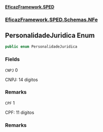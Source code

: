#### [EficazFramework.SPED](EficazFrameworkSPED.md 'EficazFramework SPED')
### [EficazFramework.SPED.Schemas.NFe](EficazFramework.SPED.Schemas.NFe.md 'EficazFramework.SPED.Schemas.NFe')

## PersonalidadeJuridica Enum

```csharp
public enum PersonalidadeJuridica
```
### Fields

<a name='EficazFramework.SPED.Schemas.NFe.PersonalidadeJuridica.CNPJ'></a>

`CNPJ` 0

CNPJ: 14 dígitos

### Remarks

<a name='EficazFramework.SPED.Schemas.NFe.PersonalidadeJuridica.CPF'></a>

`CPF` 1

CPF: 11 dígitos

### Remarks